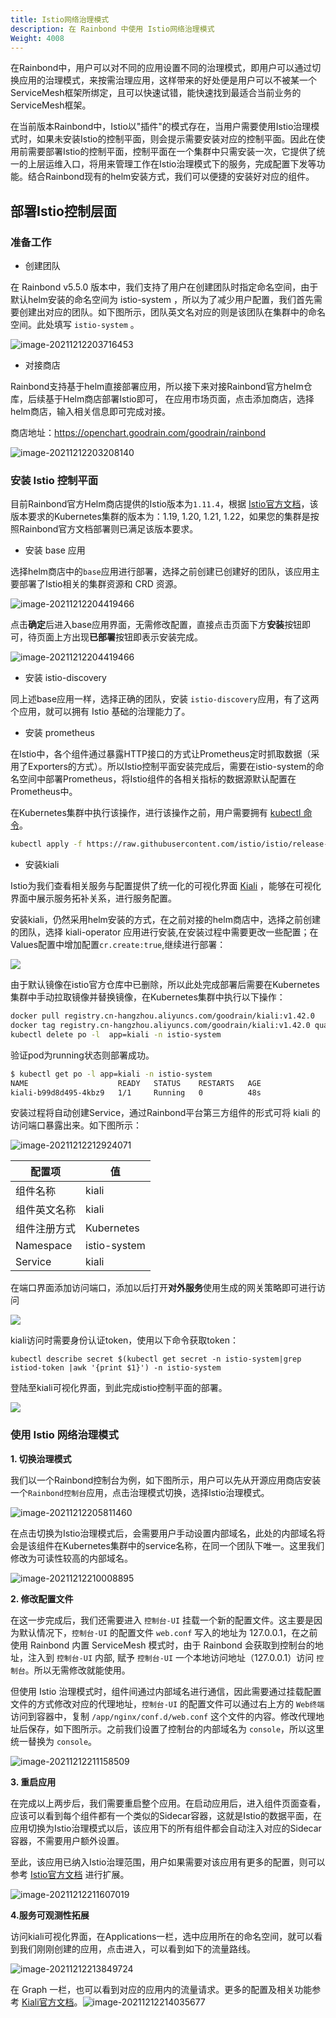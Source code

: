 ```yaml
---
title: Istio网络治理模式
description: 在 Rainbond 中使用 Istio网络治理模式
Weight: 4008
---
```



在Rainbond中，用户可以对不同的应用设置不同的治理模式，即用户可以通过切换应用的治理模式，来按需治理应用，这样带来的好处便是用户可以不被某一个ServiceMesh框架所绑定，且可以快速试错，能快速找到最适合当前业务的ServiceMesh框架。

在当前版本Rainbond中，Istio以"插件"的模式存在，当用户需要使用Istio治理模式时，如果未安装Istio的控制平面，则会提示需要安装对应的控制平面。因此在使用前需要部署Istio的控制平面，控制平面在一个集群中只需安装一次，它提供了统一的上层运维入口，将用来管理工作在Istio治理模式下的服务，完成配置下发等功能。结合Rainbond现有的helm安装方式，我们可以便捷的安装好对应的组件。

## 部署Istio控制层面

### 准备工作

- 创建团队

在 Rainbond v5.5.0 版本中，我们支持了用户在创建团队时指定命名空间，由于默认helm安装的命名空间为 istio-system ，所以为了减少用户配置，我们首先需要创建出对应的团队。如下图所示，团队英文名对应的则是该团队在集群中的命名空间。此处填写 `istio-system` 。

![image-20211212203716453](https://ghproxy.com/https://raw.githubusercontent.com/yangkaa/images/main/works/image-20211212203716453.png)

- 对接商店

Rainbond支持基于helm直接部署应用，所以接下来对接Rainbond官方helm仓库，后续基于Helm商店部署Istio即可， 在应用市场页面，点击添加商店，选择helm商店，输入相关信息即可完成对接。

商店地址：https://openchart.goodrain.com/goodrain/rainbond 

![image-20211212203208140](https://ghproxy.com/https://raw.githubusercontent.com/yangkaa/images/main/works/image-20211212203208140.png)



### 安装 Istio 控制平面

目前Rainbond官方Helm商店提供的Istio版本为`1.11.4`，根据 [Istio官方文档](https://istio.io/latest/docs/releases/supported-releases/)，该版本要求的Kubernetes集群的版本为：1.19, 1.20, 1.21, 1.22，如果您的集群是按照Rainbond官方文档部署则已满足该版本要求。

- 安装 base 应用

选择helm商店中的`base`应用进行部署，选择之前创建已创建好的团队，该应用主要部署了Istio相关的集群资源和 CRD 资源。

![image-20211212204419466](https://ghproxy.com/https://raw.githubusercontent.com/yangkaa/images/main/works/image-20211212204419466.png) 

点击**确定**后进入base应用界面，无需修改配置，直接点击页面下方**安装**按钮即可，待页面上方出现**已部署**按钮即表示安装完成。

![image-20211212204419466](https://grstatic.oss-cn-shanghai.aliyuncs.com/docs/5.5/user-manual/app-manage/deploy-istio/base.png)



- 安装 istio-discovery 

同上述base应用一样，选择正确的团队，安装 `istio-discovery`应用，有了这两个应用，就可以拥有 Istio 基础的治理能力了。

- 安装 prometheus

在Istio中，各个组件通过暴露HTTP接口的方式让Prometheus定时抓取数据（采用了Exporters的方式）。所以Istio控制平面安装完成后，需要在istio-system的命名空间中部署Prometheus，将Istio组件的各相关指标的数据源默认配置在Prometheus中。

在Kubernetes集群中执行该操作，进行该操作之前，用户需要拥有 [kubectl 命令](https://www.rainbond.com/docs/user-operations/tools/kubectl/)。

```bash
kubectl apply -f https://raw.githubusercontent.com/istio/istio/release-1.11/samples/addons/prometheus.yaml
```

- 安装kiali

Istio为我们查看相关服务与配置提供了统一化的可视化界面 [Kiali](www.kiali.io) ，能够在可视化界面中展示服务拓补关系，进行服务配置。

安装kiali，仍然采用helm安装的方式，在之前对接的helm商店中，选择之前创建的团队，选择 kiali-operator 应用进行安装,在安装过程中需要更改一些配置；在Values配置中增加配置`cr.create:true`,继续进行部署：



![](https://grstatic.oss-cn-shanghai.aliyuncs.com/docs/5.5/user-manual/app-manage/deploy-istio/kiali.png)

由于默认镜像在istio官方仓库中已删除，所以此处完成部署后需要在Kubernetes集群中手动拉取镜像并替换镜像，在Kubernetes集群中执行以下操作：

```bash
docker pull registry.cn-hangzhou.aliyuncs.com/goodrain/kiali:v1.42.0
docker tag registry.cn-hangzhou.aliyuncs.com/goodrain/kiali:v1.42.0 quay.io/kiali/kiali:1.42.0
kubectl delete po -l  app=kiali -n istio-system
```

验证pod为running状态则部署成功。

```bash
$ kubectl get po -l app=kiali -n istio-system
NAME                    READY   STATUS    RESTARTS   AGE
kiali-b99d8d495-4kbz9   1/1     Running   0          48s
```

安装过程将自动创建Service，通过Rainbond平台第三方组件的形式可将 kiali 的访问端口暴露出来。如下图所示：


![image-20211212212924071](https://ghproxy.com/https://raw.githubusercontent.com/yangkaa/images/main/works/image-20211212212924071.png)

|配置项|值|
| --- | --- |
|组件名称|kiali|
|组件英文名称|kiali|
|组件注册方式|Kubernetes|
|Namespace|istio-system|
|Service|kiali|


在端口界面添加访问端口，添加以后打开**对外服务**使用生成的网关策略即可进行访问

![](https://grstatic.oss-cn-shanghai.aliyuncs.com/docs/5.5/user-manual/app-manage/deploy-istio/port.jpg)



kiali访问时需要身份认证token，使用以下命令获取token：

```
kubectl describe secret $(kubectl get secret -n istio-system|grep istiod-token |awk '{print $1}') -n istio-system
```

登陆至kiali可视化界面，到此完成istio控制平面的部署。

![](https://grstatic.oss-cn-shanghai.aliyuncs.com/docs/5.5/user-manual/app-manage/deploy-istio/dashboard.jpg)



### 使用 Istio 网络治理模式

**1. 切换治理模式**

我们以一个Rainbond控制台为例，如下图所示，用户可以先从开源应用商店安装一个`Rainbond控制台`应用，点击治理模式切换，选择Istio治理模式。

![image-20211212205811460](https://ghproxy.com/https://raw.githubusercontent.com/yangkaa/images/main/works/image-20211212205811460.png)

在点击切换为Istio治理模式后，会需要用户手动设置内部域名，此处的内部域名将会是该组件在Kubernetes集群中的service名称，在同一个团队下唯一。这里我们修改为可读性较高的内部域名。

![image-20211212210008895](https://ghproxy.com/https://raw.githubusercontent.com/yangkaa/images/main/works/image-20211212210008895.png)

**2. 修改配置文件**

在这一步完成后，我们还需要进入 `控制台-UI` 挂载一个新的配置文件。这主要是因为默认情况下，`控制台-UI` 的配置文件 `web.conf`  写入的地址为 127.0.0.1，在之前使用 Rainbond 内置 ServiceMesh 模式时，由于 Rainbond 会获取到控制台的地址，注入到 `控制台-UI` 内部, 赋予 `控制台-UI` 一个本地访问地址（127.0.0.1）访问 `控制台`。所以无需修改就能使用。

但使用 Istio 治理模式时，组件间通过内部域名进行通信，因此需要通过挂载配置文件的方式修改对应的代理地址，`控制台-UI` 的配置文件可以通过右上方的 `Web终端` 访问到容器中，复制 `/app/nginx/conf.d/web.conf` 这个文件的内容。修改代理地址后保存，如下图所示。之前我们设置了控制台的内部域名为 `console`，所以这里统一替换为 `console`。

![image-20211212211158509](https://ghproxy.com/https://raw.githubusercontent.com/yangkaa/images/main/works/image-20211212211158509.png)

**3. 重启应用**

在完成以上两步后，我们需要重启整个应用。在启动应用后，进入组件页面查看，应该可以看到每个组件都有一个类似的Sidecar容器，这就是Istio的数据平面，在应用切换为Istio治理模式以后，该应用下的所有组件都会自动注入对应的Sidecar容器，不需要用户额外设置。

至此，该应用已纳入Istio治理范围，用户如果需要对该应用有更多的配置，则可以参考 [Istio官方文档](https://istio.io/latest/docs/setup/getting-started/#dashboard) 进行扩展。

![image-20211212211607019](https://ghproxy.com/https://raw.githubusercontent.com/yangkaa/images/main/works/image-20211212211607019.png)

**4.服务可观测性拓展**

访问kiali可视化界面，在Applications一栏，选中应用所在的命名空间，就可以看到我们刚刚创建的应用，点击进入，可以看到如下的流量路线。

![image-20211212213849724](https://ghproxy.com/https://raw.githubusercontent.com/yangkaa/images/main/works/image-20211212213849724.png)

在 Graph 一栏，也可以看到对应的应用内的流量请求。更多的配置及相关功能参考 [Kiali官方文档](https://kiali.io/docs/installation/quick-start/)。![image-20211212214035677](https://ghproxy.com/https://raw.githubusercontent.com/yangkaa/images/main/works/image-20211212214035677.png)

